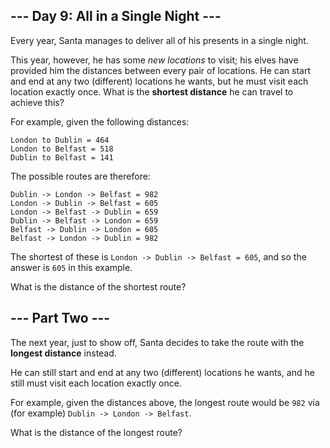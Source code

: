 ## --- Day 9: All in a Single Night ---
Every year, Santa manages to deliver all of his presents in a single night.

This year, however, he has some  *new locations*  to visit; his elves have provided him the distances between every pair of locations.  He can start and end at any two (different) locations he wants, but he must visit each location exactly once.  What is the  **shortest distance**  he can travel to achieve this?

For example, given the following distances:

```
London to Dublin = 464
London to Belfast = 518
Dublin to Belfast = 141
```
The possible routes are therefore:

```
Dublin -> London -> Belfast = 982
London -> Dublin -> Belfast = 605
London -> Belfast -> Dublin = 659
Dublin -> Belfast -> London = 659
Belfast -> Dublin -> London = 605
Belfast -> London -> Dublin = 982
```
The shortest of these is `London -> Dublin -> Belfast = 605`, and so the answer is `605` in this example.

What is the distance of the shortest route?

## --- Part Two ---
The next year, just to show off, Santa decides to take the route with the  **longest distance**  instead.

He can still start and end at any two (different) locations he wants, and he still must visit each location exactly once.

For example, given the distances above, the longest route would be `982` via (for example) `Dublin -> London -> Belfast`.

What is the distance of the longest route?

